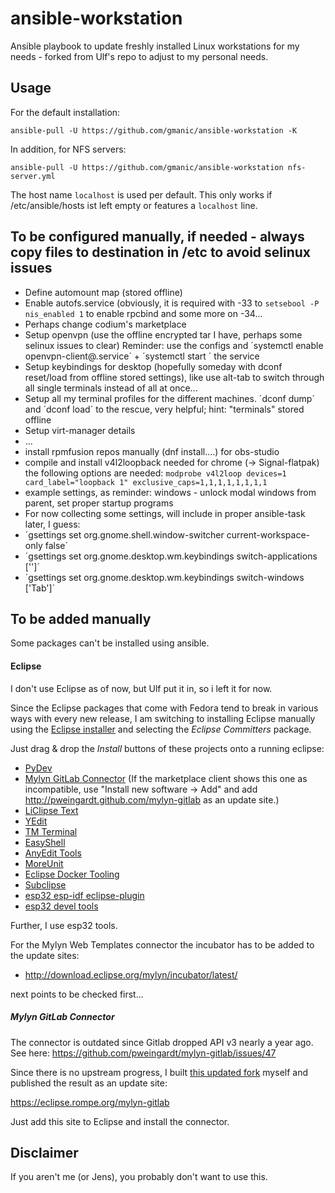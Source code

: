 # ansible-workstation
Ansible playbook to update freshly installed Linux workstations for my needs - forked from Ulf's repo
to adjust to my personal needs. 

## Usage

For the default installation:
```
ansible-pull -U https://github.com/gmanic/ansible-workstation -K
```

In addition, for NFS servers:
```
ansible-pull -U https://github.com/gmanic/ansible-workstation nfs-server.yml
```

The host name `localhost` is used per default. This only works if /etc/ansible/hosts ist left
empty or features a `localhost` line.

## To be configured manually, if needed - always copy files to destination in /etc to avoid selinux issues
* Define automount map (stored offline)
* Enable autofs.service (obviously, it is required with -33 to `setsebool -P nis_enabled 1` to enable rpcbind and some more on -34...
* Perhaps change codium's marketplace
* Setup openvpn (use the offline encrypted tar I have, perhaps some selinux issues to clear)
  Reminder: use the configs and ´systemctl enable openvpn-client@<conf-name>.service´ + ´systemctl start ´ the service
* Setup keybindings for desktop (hopefully someday with dconf reset/load from offline stored settings), like use alt-tab to switch through all single terminals instead of all at once...
* Setup all my terminal profiles for the different machines. ´dconf dump´ and ´dconf load´ to the rescue, very helpful; hint: "terminals" stored offline 
* Setup virt-manager details
* ...
* install rpmfusion repos manually (dnf install....) for obs-studio
* compile and install v4l2loopback
  needed for chrome (-> Signal-flatpak) the following options are needed:
  `modprobe v4l2loop devices=1 card_label="loopback 1" exclusive_caps=1,1,1,1,1,1,1,1`
* example settings, as reminder: windows - unlock modal windows from parent, set proper startup programs
* For now collecting some settings, will include in proper ansible-task later, I guess:
* ´gsettings set org.gnome.shell.window-switcher current-workspace-only false´
* ´gsettings set org.gnome.desktop.wm.keybindings switch-applications ['']´
* ´gsettings set org.gnome.desktop.wm.keybindings switch-windows ['<Alt>Tab']´

## To be added manually

Some packages can't be installed using ansible.

#### Eclipse
I don't use Eclipse as of now, but Ulf put it in, so i left it for now.

Since the Eclipse packages that come with Fedora tend to break in various ways with every new
release, I am switching to installing Eclipse manually using the
[Eclipse installer](https://www.eclipse.org/downloads/packages/installer)
and selecting the *Eclipse Committers* package.

Just drag & drop the *Install* buttons of these projects onto a running eclipse:

* [PyDev](https://marketplace.eclipse.org/content/pydev-python-ide-eclipse)
* [Mylyn GitLab Connector](https://marketplace.eclipse.org/content/mylyn-gitlab-connector) (If the marketplace client shows this one as incompatible, use "Install new software -> Add" and add http://pweingardt.github.com/mylyn-gitlab as an update site.)
* [LiClipse Text](https://marketplace.eclipse.org/content/liclipsetext)
* [YEdit](https://marketplace.eclipse.org/content/yedit)
* [TM Terminal](https://marketplace.eclipse.org/content/tm-terminal)
* [EasyShell](https://marketplace.eclipse.org/content/easyshell)
* [AnyEdit Tools](https://marketplace.eclipse.org/content/anyedit-tools)
* [MoreUnit](https://marketplace.eclipse.org/content/moreunit)
* [Eclipse Docker Tooling](https://marketplace.eclipse.org/content/eclipse-docker-tooling)
* [Subclipse](https://marketplace.eclipse.org/content/subclipse)
* [esp32 esp-idf eclipse-plugin](https://marketplace.eclipse.org/content/esp-idf-eclipse-plugin)
* [esp32 devel tools](https://marketplace.eclipse.org/content/esp32-cc-development-tools)

Further, I use esp32 tools.

For the Mylyn Web Templates connector the incubator has to be added to the update sites:

* http://download.eclipse.org/mylyn/incubator/latest/

next points to be checked first...

##### Mylyn GitLab Connector

The connector is outdated since Gitlab dropped API v3 nearly a year ago. 
See here: https://github.com/pweingardt/mylyn-gitlab/issues/47

Since there is no upstream progress, I built
[this updated fork](https://github.com/scriptninja/mylyn-gitlab) 
myself and published the result as an update site:

https://eclipse.rompe.org/mylyn-gitlab

Just add this site to Eclipse and install the connector.

## Disclaimer

If you aren't me (or Jens), you probably don't want to use this.
